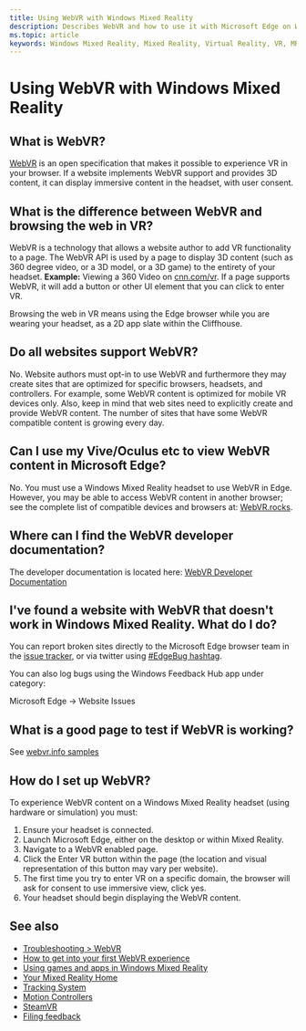 ```yaml
---
title: Using WebVR with Windows Mixed Reality
description: Describes WebVR and how to use it with Microsoft Edge on Windows Mixed Reality headsets.
ms.topic: article
keywords: Windows Mixed Reality, Mixed Reality, Virtual Reality, VR, MR, WebVR, Edge, Microsoft Edge, web browsing
---
```


# Using WebVR with Windows Mixed Reality

## What is WebVR?

[WebVR](https://webvr.info) is an open specification that makes it possible to experience VR in your browser. If a website implements WebVR support and provides 3D content, it can display immersive content in the headset, with user consent.

## What is the difference between WebVR and browsing the web in VR?

WebVR is a technology that allows a website author to add VR functionality to a page. The WebVR API is used by a page to display 3D content (such as 360 degree video, or a 3D model, or a 3D game) to the entirety of your headset. **Example:** Viewing a 360 Video on [cnn.com/vr](http://cnn.com/vr). If a page supports WebVR, it will add a button or other UI element that you can click to enter VR.

Browsing the web in VR means using the Edge browser while you are wearing your headset, as a 2D app slate within the Cliffhouse.

## Do all websites support WebVR?

No. Website authors must opt-in to use WebVR and furthermore they may create sites that are optimized for specific browsers, headsets, and controllers. For example, some WebVR content is optimized for mobile VR devices only. Also, keep in mind that web sites need to explicitly create and provide WebVR content. The number of sites that have some WebVR compatible content is growing every day.

## Can I use my Vive/Oculus etc to view WebVR content in Microsoft Edge?

No. You must use a Windows Mixed Reality headset to use WebVR in Edge. However, you may be able to access WebVR content in another browser; see the complete list of compatible devices and browsers at: [WebVR.rocks](http://webvr.rocks/).

## Where can I find the WebVR developer documentation?

The developer documentation is located here: [WebVR Developer Documentation](https://docs.microsoft.com/en-us/microsoft-edge/webvr/)

## I've found a website with WebVR that doesn't work in Windows Mixed Reality. What do I do?

You can report broken sites directly to the Microsoft Edge browser team in the [issue tracker](https://developer.microsoft.com/en-us/microsoft-edge/platform/issues/), or via twitter using [#EdgeBug hashtag](https://blogs.windows.com/msedgedev/2016/08/11/edgebug-twitter/).

You can also log bugs using the Windows Feedback Hub app under category:

Microsoft Edge -> Website Issues

## What is a good page to test if WebVR is working?

See [webvr.info samples](http://webvr.info/samples/XX-vr-controllers.html)

## How do I set up WebVR?

To experience WebVR content on a Windows Mixed Reality headset (using hardware or simulation) you must:
1. Ensure your headset is connected.
2. Launch Microsoft Edge, either on the desktop or within Mixed Reality.
3. Navigate to a WebVR enabled page.
4. Click the Enter VR button within the page (the location and visual representation of this button may vary per website).
5. The first time you try to enter VR on a specific domain, the browser will ask for consent to use immersive view, click yes.
6. Your headset should begin displaying the WebVR content.


## See also

* [Troubleshooting > WebVR](troubleshooting-windows-mixed-reality.md#webvr)
* [How to get into your first WebVR experience](using-games-and-apps-in-windows-mixed-reality.md#how-to-get-into-your-first-webvr-experience)
* [Using games and apps in Windows Mixed Reality](using-games-and-apps-in-windows-mixed-reality.md)
* [Your Mixed Reality Home](your-mixed-reality-home.md)
* [Tracking System](tracking-system.md)
* [Motion Controllers](motion-controllers.md)
* [SteamVR](using-steamvr-with-windows-mixed-reality.md)
* [Filing feedback](filing-feedback.md)
